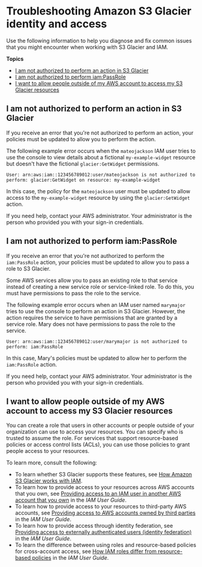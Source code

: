 # Troubleshooting Amazon S3 Glacier identity and access<a name="security_iam_troubleshoot"></a>

Use the following information to help you diagnose and fix common issues that you might encounter when working with S3 Glacier and IAM\.

**Topics**
+ [I am not authorized to perform an action in S3 Glacier](#security_iam_troubleshoot-no-permissions)
+ [I am not authorized to perform iam:PassRole](#security_iam_troubleshoot-passrole)
+ [I want to allow people outside of my AWS account to access my S3 Glacier resources](#security_iam_troubleshoot-cross-account-access)

## I am not authorized to perform an action in S3 Glacier<a name="security_iam_troubleshoot-no-permissions"></a>

If you receive an error that you're not authorized to perform an action, your policies must be updated to allow you to perform the action\.

The following example error occurs when the `mateojackson` IAM user tries to use the console to view details about a fictional `my-example-widget` resource but doesn't have the fictional `glacier:GetWidget` permissions\.

```
User: arn:aws:iam::123456789012:user/mateojackson is not authorized to perform: glacier:GetWidget on resource: my-example-widget
```

In this case, the policy for the `mateojackson` user must be updated to allow access to the `my-example-widget` resource by using the `glacier:GetWidget` action\.

If you need help, contact your AWS administrator\. Your administrator is the person who provided you with your sign\-in credentials\.

## I am not authorized to perform iam:PassRole<a name="security_iam_troubleshoot-passrole"></a>

If you receive an error that you're not authorized to perform the `iam:PassRole` action, your policies must be updated to allow you to pass a role to S3 Glacier\.

Some AWS services allow you to pass an existing role to that service instead of creating a new service role or service\-linked role\. To do this, you must have permissions to pass the role to the service\.

The following example error occurs when an IAM user named `marymajor` tries to use the console to perform an action in S3 Glacier\. However, the action requires the service to have permissions that are granted by a service role\. Mary does not have permissions to pass the role to the service\.

```
User: arn:aws:iam::123456789012:user/marymajor is not authorized to perform: iam:PassRole
```

In this case, Mary's policies must be updated to allow her to perform the `iam:PassRole` action\.

If you need help, contact your AWS administrator\. Your administrator is the person who provided you with your sign\-in credentials\.

## I want to allow people outside of my AWS account to access my S3 Glacier resources<a name="security_iam_troubleshoot-cross-account-access"></a>

You can create a role that users in other accounts or people outside of your organization can use to access your resources\. You can specify who is trusted to assume the role\. For services that support resource\-based policies or access control lists \(ACLs\), you can use those policies to grant people access to your resources\.

To learn more, consult the following:
+ To learn whether S3 Glacier supports these features, see [How Amazon S3 Glacier works with IAM](security_iam_service-with-iam.md)\.
+ To learn how to provide access to your resources across AWS accounts that you own, see [Providing access to an IAM user in another AWS account that you own](https://docs.aws.amazon.com/IAM/latest/UserGuide/id_roles_common-scenarios_aws-accounts.html) in the *IAM User Guide*\.
+ To learn how to provide access to your resources to third\-party AWS accounts, see [Providing access to AWS accounts owned by third parties](https://docs.aws.amazon.com/IAM/latest/UserGuide/id_roles_common-scenarios_third-party.html) in the *IAM User Guide*\.
+ To learn how to provide access through identity federation, see [Providing access to externally authenticated users \(identity federation\)](https://docs.aws.amazon.com/IAM/latest/UserGuide/id_roles_common-scenarios_federated-users.html) in the *IAM User Guide*\.
+ To learn the difference between using roles and resource\-based policies for cross\-account access, see [How IAM roles differ from resource\-based policies](https://docs.aws.amazon.com/IAM/latest/UserGuide/id_roles_compare-resource-policies.html) in the *IAM User Guide*\.